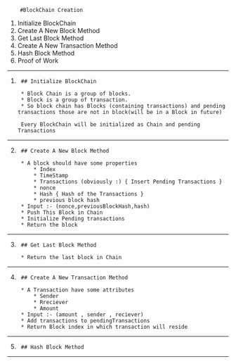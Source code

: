 		#BlockChain Creation

1) Initialize BlockChain
2) Create A New Block Method
3) Get Last Block Method
4) Create A New Transaction Method
5) Hash Block Method
6) Proof of Work
_____________________________________________



1) 		## Initialize BlockChain

		* Block Chain is a group of blocks.
		* Block is a group of transaction.
		* So block chain has Blocks (containing transactions) and pending transactions those are not in block(will be in a Block in future)

		Every BlockChain will be initialized as Chain and pending Transactions

---------------------------------------------------------------------------

2) 		## Create A New Block Method

		* A block should have some properties
			* Index
			* TimeStamp
			* Transactions (obviously :) { Insert Pending Transactions }
			* nonce
			* Hash { Hash of the Transactions }
			* previous block hash
		* Input :- (nonce,previousBlockHash,hash)
		* Push This Block in Chain
		* Initialize Pending transactions
		* Return the block

----------------------------------------------------------------------------------


3) 		## Get Last Block Method

		* Return the last block in Chain

------------------------------------------------

4) 		## Create A New Transaction Method

		* A Transaction have some attributes
			* Sender
			* Rreciever
			* Amount
		* Input :- (amount , sender , reciever)
		* Add transactions to pendingTransactions
		* Return Block index in which transaction will reside
----------------------------------------------------

5) 		## Hash Block Method
------------------------------
